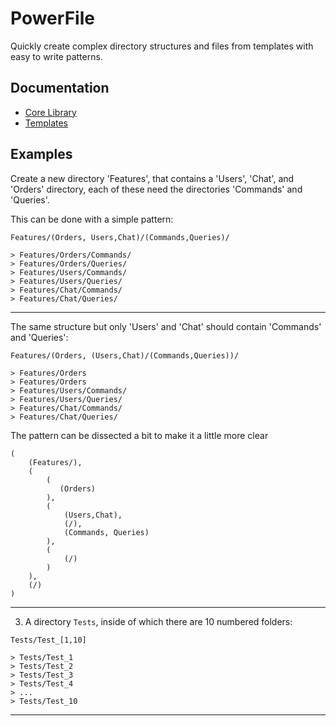 # PowerFile
Quickly create complex directory structures and files from templates with easy to write patterns.

## Documentation
- [Core Library](src/PowerFile.Core/README.md)
- [Templates](src/PowerFile.Core.Templating/README.md)

## Examples
Create a new directory 'Features', that contains a 'Users', 'Chat', and 'Orders' directory, each of these need the directories 'Commands' and 'Queries'.

This can be done with a simple pattern:
```
Features/(Orders, Users,Chat)/(Commands,Queries)/

> Features/Orders/Commands/
> Features/Orders/Queries/
> Features/Users/Commands/
> Features/Users/Queries/
> Features/Chat/Commands/
> Features/Chat/Queries/
```
---
The same structure but only 'Users' and 'Chat' should contain 'Commands' and 'Queries':
```
Features/(Orders, (Users,Chat)/(Commands,Queries))/

> Features/Orders
> Features/Orders
> Features/Users/Commands/
> Features/Users/Queries/
> Features/Chat/Commands/
> Features/Chat/Queries/
```
The pattern can be dissected a bit to make it a little more clear
```
(
    (Features/),
    (
        (
           (Orders)
        ),
        (
            (Users,Chat),
            (/),
            (Commands, Queries)
        ),
        (
            (/)
        )
    ),
    (/)
)
```
---
3. A directory `Tests`, inside of which there are 10 numbered folders:
```
Tests/Test_[1,10]

> Tests/Test_1
> Tests/Test_2
> Tests/Test_3
> Tests/Test_4
> ...
> Tests/Test_10
```
---
